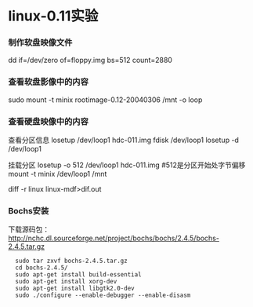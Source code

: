 # linux-0.11实验

### 制作软盘映像文件
dd if=/dev/zero of=floppy.img bs=512 count=2880

### 查看软盘影像中的内容
sudo mount -t minix rootimage-0.12-20040306 /mnt -o loop

### 查看硬盘映像中的内容
查看分区信息
losetup /dev/loop1  hdc-011.img
fdisk /dev/loop1
losetup -d /dev/loop1

挂载分区
losetup -o 512 /dev/loop1 hdc-011.img #512是分区开始处字节偏移
mount -t minix /dev/loop1  /mnt

diff -r linux linux-mdf>dif.out

### Bochs安装
下载源码包：
http://nchc.dl.sourceforge.net/project/bochs/bochs/2.4.5/bochs-2.4.5.tar.gz  

      sudo tar zxvf bochs-2.4.5.tar.gz
      cd bochs-2.4.5/
      sudo apt-get install build-essential
      sudo apt-get install xorg-dev  
      sudo apt-get install libgtk2.0-dev 
      sudo ./configure --enable-debugger --enable-disasm  
       
      